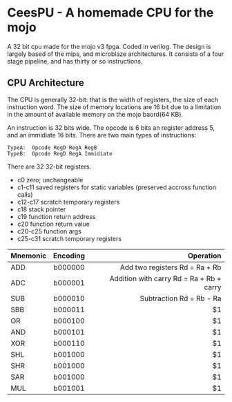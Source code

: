 CeesPU - A homemade CPU for the mojo
====================================

A 32 bit cpu made for the mojo v3 fpga. Coded in verilog. The design is largely based of the mips, and microblaze architectures. 
It consists of a four stage pipeline, and has thirty or so instructions.

CPU Architecture
----------------

The CPU is generally 32-bit: that is the width of registers, the size of each
instruction word. The size of memory locations are 16 bit due to a limitation in the amount of available memory on the mojo baord(64 KB). 

An instruction is 32 bits wide. The opcode is 6 bits an register address 5, and an immidiate 16 bits.
There are two main types of instructions:
```
TypeA:  Opcode RegD RegA RegB
TypeB:  Opcode RegD RegA Immidiate
```
There are 32 32-bit registers. 
 * c0           zero; unchangeable
 * c1-c11       saved registers for static variables (preserved accross function calls)
 * c12-c17      scratch temporary registers
 * c18          stack pointer
 * c19          function return address
 * c20          function return value
 * c20-c25      function args
 * c25-c31      scratch temporary registers

| Mnemonic      | Encoding      | Operation  |
| ------------- |:-------------:| ---------: |
| ADD           | b000000       | Add two registers Rd = Ra + Rb     |
| ADC           | b000001       | Addition with carry Rd = Ra + Rb + carry      |
| SUB           | b000010       | Subtraction Rd = Rb - Ra      |
| SBB           | b000011       |    $1      |
| OR            | b000100       |    $1      |
| AND           | b000101       |    $1      |
| XOR           | b000110       |    $1      |
| SHL           | b001000       |    $1      |
| SHR           | b001000       |    $1      |
| SAR           | b001000       |    $1      |
| MUL           | b001001       |    $1      |